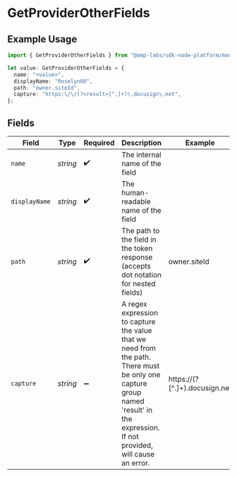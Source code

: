 # GetProviderOtherFields

## Example Usage

```typescript
import { GetProviderOtherFields } from "@amp-labs/sdk-node-platform/models/operations";

let value: GetProviderOtherFields = {
  name: "<value>",
  displayName: "Roselyn60",
  path: "owner.siteId",
  capture: "https:\/\/(?<result>[^.]+)\.docusign\.net",
};
```

## Fields

| Field                                                                                                                                                                            | Type                                                                                                                                                                             | Required                                                                                                                                                                         | Description                                                                                                                                                                      | Example                                                                                                                                                                          |
| -------------------------------------------------------------------------------------------------------------------------------------------------------------------------------- | -------------------------------------------------------------------------------------------------------------------------------------------------------------------------------- | -------------------------------------------------------------------------------------------------------------------------------------------------------------------------------- | -------------------------------------------------------------------------------------------------------------------------------------------------------------------------------- | -------------------------------------------------------------------------------------------------------------------------------------------------------------------------------- |
| `name`                                                                                                                                                                           | *string*                                                                                                                                                                         | :heavy_check_mark:                                                                                                                                                               | The internal name of the field                                                                                                                                                   |                                                                                                                                                                                  |
| `displayName`                                                                                                                                                                    | *string*                                                                                                                                                                         | :heavy_check_mark:                                                                                                                                                               | The human-readable name of the field                                                                                                                                             |                                                                                                                                                                                  |
| `path`                                                                                                                                                                           | *string*                                                                                                                                                                         | :heavy_check_mark:                                                                                                                                                               | The path to the field in the token response (accepts dot notation for nested fields)                                                                                             | owner.siteId                                                                                                                                                                     |
| `capture`                                                                                                                                                                        | *string*                                                                                                                                                                         | :heavy_minus_sign:                                                                                                                                                               | A regex expression to capture the value that we need from the path. There must be only one capture group named 'result' in the expression. If not provided, will cause an error. | https:\/\/(?<result>[^.]+)\.docusign\.net                                                                                                                                        |